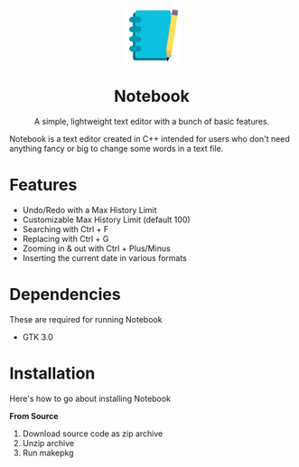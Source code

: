 <p align="center">
  <img src="https://github.com/NoClosedSource/notebook/blob/d1e4eb4b64c711588327d1bc8215fb34d035d985/resources/NotebookIcon.png" alt="drawing" width="100" align="center"/>
  <h1 align="center">Notebook</h1>
</p>

<p align="center">
  A simple, lightweight text editor with a bunch of basic features.
</p>

Notebook is a text editor created in C++ intended for users who don't need anything fancy or big to change some words in a text file.

# Features
- Undo/Redo with a Max History Limit
- Customizable Max History Limit (default 100)
- Searching with Ctrl + F
- Replacing with Ctrl + G
- Zooming in & out with Ctrl + Plus/Minus
- Inserting the current date in various formats

# Dependencies
These are required for running Notebook
- GTK 3.0

# Installation
Here's how to go about installing Notebook

**From Source**
1. Download source code as zip archive
2. Unzip archive
3. Run makepkg
